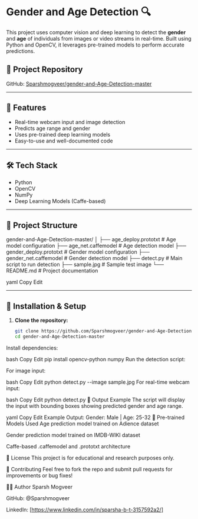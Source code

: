 # Gender and Age Detection 🔍

This project uses computer vision and deep learning to detect the **gender** and **age** of individuals from images or video streams in real-time. Built using Python and OpenCV, it leverages pre-trained models to perform accurate predictions.

## 🔗 Project Repository
GitHub: [Sparshmogveer/gender-and-Age-Detection-master](https://github.com/Sparshmogveer/gender-and-Age-Detection-master)

---

## 🚀 Features

- Real-time webcam input and image detection
- Predicts age range and gender
- Uses pre-trained deep learning models
- Easy-to-use and well-documented code

---

## 🛠️ Tech Stack

- Python
- OpenCV
- NumPy
- Deep Learning Models (Caffe-based)

---

## 📁 Project Structure

gender-and-Age-Detection-master/
│
├── age_deploy.prototxt # Age model configuration
├── age_net.caffemodel # Age detection model
├── gender_deploy.prototxt # Gender model configuration
├── gender_net.caffemodel # Gender detection model
├── detect.py # Main script to run detection
├── sample.jpg # Sample test image
└── README.md # Project documentation

yaml
Copy
Edit

---

## 🔧 Installation & Setup

1. **Clone the repository:**
   ```bash
   git clone https://github.com/Sparshmogveer/gender-and-Age-Detection-master
   cd gender-and-Age-Detection-master
Install dependencies:

bash
Copy
Edit
pip install opencv-python numpy
Run the detection script:

For image input:

bash
Copy
Edit
python detect.py --image sample.jpg
For real-time webcam input:

bash
Copy
Edit
python detect.py
🎯 Output Example
The script will display the input with bounding boxes showing predicted gender and age range.

yaml
Copy
Edit
Example Output:
Gender: Male | Age: 25-32 
📌 Pre-trained Models Used
Age prediction model trained on Adience dataset

Gender prediction model trained on IMDB-WIKI dataset

Caffe-based .caffemodel and .prototxt architecture

📜 License
This project is for educational and research purposes only.

🤝 Contributing
Feel free to fork the repo and submit pull requests for improvements or bug fixes!

👨‍💻 Author
Sparsh Mogveer

GitHub: @Sparshmogveer

LinkedIn:  [https://www.linkedin.com/in/sparsha-b-t-3157592a2/]